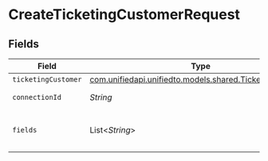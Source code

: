 # CreateTicketingCustomerRequest


## Fields

| Field                                                                                                | Type                                                                                                 | Required                                                                                             | Description                                                                                          |
| ---------------------------------------------------------------------------------------------------- | ---------------------------------------------------------------------------------------------------- | ---------------------------------------------------------------------------------------------------- | ---------------------------------------------------------------------------------------------------- |
| `ticketingCustomer`                                                                                  | [com.unifiedapi.unifiedto.models.shared.TicketingCustomer](../../models/shared/TicketingCustomer.md) | :heavy_minus_sign:                                                                                   | N/A                                                                                                  |
| `connectionId`                                                                                       | *String*                                                                                             | :heavy_check_mark:                                                                                   | ID of the connection                                                                                 |
| `fields`                                                                                             | List<*String*>                                                                                       | :heavy_minus_sign:                                                                                   | Comma-delimited fields to return                                                                     |